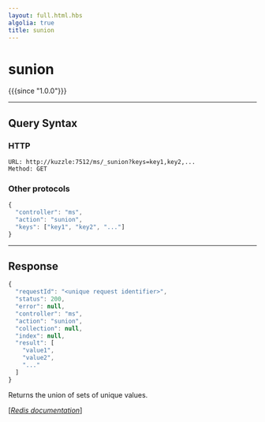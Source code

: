 ```yaml
---
layout: full.html.hbs
algolia: true
title: sunion
---
```


# sunion

{{{since "1.0.0"}}}




---

## Query Syntax

### HTTP

```http
URL: http://kuzzle:7512/ms/_sunion?keys=key1,key2,...
Method: GET
```

### Other protocols


```js
{
  "controller": "ms",
  "action": "sunion",
  "keys": ["key1", "key2", "..."]
}
```

---

## Response

```javascript
{
  "requestId": "<unique request identifier>",
  "status": 200,
  "error": null,
  "controller": "ms",
  "action": "sunion",
  "collection": null,
  "index": null,
  "result": [
    "value1",
    "value2",
    "..."
  ]
}
```

Returns the union of sets of unique values.

[[_Redis documentation_]](https://redis.io/commands/sunion)
